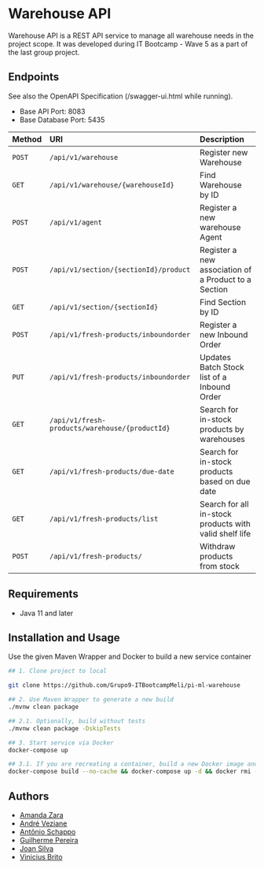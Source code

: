 # Warehouse API

Warehouse API is a REST API service to manage all warehouse needs in the project scope. It was developed during IT Bootcamp - Wave 5 as a part of the last group project. 

## Endpoints

See also the OpenAPI Specification (/swagger-ui.html while running).

- Base API Port: 8083
- Base Database Port: 5435

| Method   | URI       | Description    |
| :---------- | :--------- | :----------------------- |
| `POST` | `/api/v1/warehouse` | Register new Warehouse |
| `GET` | `/api/v1/warehouse/{warehouseId}` | Find Warehouse by ID |
| `POST` | `/api/v1/agent` | Register a new warehouse Agent |
| `POST` | `/api/v1/section/{sectionId}/product` | Register a new association of a Product to a Section |
| `GET` | `/api/v1/section/{sectionId}` | Find Section by ID |
| `POST` | `/api/v1/fresh-products/inboundorder` | Register a new Inbound Order |
| `PUT` | `/api/v1/fresh-products/inboundorder` | Updates Batch Stock list of a Inbound Order |
| `GET` | `/api/v1/fresh-products/warehouse/{productId}` | Search for in-stock products by warehouses |
| `GET` | `/api/v1/fresh-products/due-date` | Search for in-stock products based on due date |
| `GET` | `/api/v1/fresh-products/list` | Search for all in-stock products with valid shelf life |
| `POST` | `/api/v1/fresh-products/` | Withdraw products from stock |

## Requirements

- Java 11 and later

## Installation and Usage

Use the given Maven Wrapper and Docker to build a new service container 

```bash
## 1. Clone project to local 

git clone https://github.com/Grupo9-ITBootcampMeli/pi-ml-warehouse

## 2. Use Maven Wrapper to generate a new build  
./mvnw clean package

## 2.1. Optionally, build without tests 
./mvnw clean package -DskipTests

## 3. Start service via Docker 
docker-compose up

## 3.1. If you are recreating a container, build a new Docker image and delete the previous
docker-compose build --no-cache && docker-compose up -d && docker rmi -f $(docker images -f "dangling=true" -q)

```

## Authors
- [Amanda Zara](https://github.com/azfernandes)
- [André Veziane](https://github.com/andrevezi)
- [Antônio Schappo](https://github.com/antonio-schappo)
- [Guilherme Pereira](https://github.com/GuiSilva23)
- [Joan Silva](https://github.com/joanmeli)
- [Vinicius Brito](https://github.com/ViniCBrito)